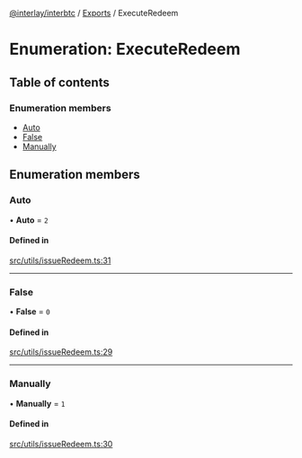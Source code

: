 [@interlay/interbtc](/README.md) / [Exports](/modules.md) / ExecuteRedeem

# Enumeration: ExecuteRedeem

## Table of contents

### Enumeration members

- [Auto](/enums/ExecuteRedeem.md#auto)
- [False](/enums/ExecuteRedeem.md#false)
- [Manually](/enums/ExecuteRedeem.md#manually)

## Enumeration members

### Auto

• **Auto** = `2`

#### Defined in

[src/utils/issueRedeem.ts:31](https://github.com/interlay/interbtc-js/blob/f88be88/src/utils/issueRedeem.ts#L31)

___

### False

• **False** = `0`

#### Defined in

[src/utils/issueRedeem.ts:29](https://github.com/interlay/interbtc-js/blob/f88be88/src/utils/issueRedeem.ts#L29)

___

### Manually

• **Manually** = `1`

#### Defined in

[src/utils/issueRedeem.ts:30](https://github.com/interlay/interbtc-js/blob/f88be88/src/utils/issueRedeem.ts#L30)
